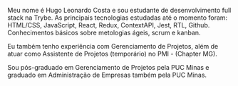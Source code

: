 Meu nome é Hugo Leonardo Costa e sou estudante de desenvolvimento full stack na Trybe.
As principais tecnologias estudadas até o momento foram: HTML/CSS, JavaScript, React, Redux, ContextAPI, Jest, RTL, Github. 
Conhecimentos básicos sobre metologias ágeis, scrum e kanban.

Eu também tenho experiência com Gerenciamento de Projetos, além de atuar como Assistente de Projetos (temporário) no PMI - (Chapter MG).

Sou pós-graduado em Gerenciamento de Projetos pela PUC Minas e graduado em Administração de Empresas também pela PUC Minas.
